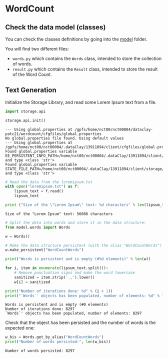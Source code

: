 # WordCount

## Check the data model (classes)

You can check the classes definitions by going into the [model](model/) folder.

You will find two different files:

 - `words.py` which contains the `Words` class, intended to store the collection of words.
 - `result.py` which contains the `Result` class, intended to store the result of the Word Count.

## Text Generation

Initialize the Storage Library, and read some Lorem Ipsum text from a file.


```python
import storage.api

storage.api.init()
```

    --- Using global.properties at /gpfs/home/nct00/nct00004/dataclay-patc21/wordcount/cfgfiles/global.properties
    No global.properties file found. Using default values
    --- Using global.properties at /gpfs/home/nct00/nct00004/.dataClay/13911894/client/cfgfiles/global.properties
    Found global.properties variable EE_PERSISTENT_INFO_PATH=/home/nct00/nct00004/.dataClay/13911894/client/storage/ and type <class 'str'>
    Found global.properties variable STATE_FILE_PATH=/home/nct00/nct00004/.dataClay/13911894/client/storage/state.txt and type <class 'str'>



```python
# Read the data from the loremipsum.txt
with open("loremipsum.txt") as f:
    lipsum_text = f.read()
    lipsum_text

print ("Size of the \"Lorem Ipsum\" text: %d characters" % len(lipsum_text))
```

    Size of the "Lorem Ipsum" text: 56086 characters



```python
# Split the data into words and store it in the data structure:
from model.words import Words

w = Words()

# Make the data structure persistent (with the alias "WordCountWords")
w.make_persistent("WordCountWords")

print("Words is persistent and is empty (#%d elements)" % len(w))

for i, item in enumerate(lipsum_text.split()):
    # Remove punctuation signs and make the word lowercase
    sanitized = item.strip('.,').lower()
    w[i] = sanitized

print("Number of iterations done: %d" % (i + 1))
print("`Words`' objects has been populated, number of elements: %d" % len(w))
```

    Words is persistent and is empty (#0 elements)
    Number of iterations done: 8297
    `Words`' objects has been populated, number of elements: 8297


Check that the object has been persisted and the number of words is the expected one:


```python
w_bis = Words.get_by_alias("WordCountWords")
print("Number of words persisted:", len(w_bis))
```

    Number of words persisted: 8297



```python

```
